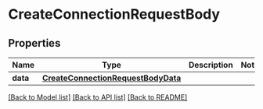 # CreateConnectionRequestBody

## Properties
Name | Type | Description | Notes
------------ | ------------- | ------------- | -------------
**data** | [**CreateConnectionRequestBodyData**](CreateConnectionRequestBodyData.md) |  | 

[[Back to Model list]](../README.md#documentation-for-models) [[Back to API list]](../README.md#documentation-for-api-endpoints) [[Back to README]](../README.md)

